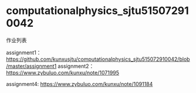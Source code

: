 # computationalphysics_sjtu515072910042
作业列表

assignment1：https://github.com/kunxusjtu/computationalphysics_sjtu515072910042/blob/master/assignment1
assignment2：https://www.zybuluo.com/kunxu/note/1071995

assignment4: https://www.zybuluo.com/kunxu/note/1091184
